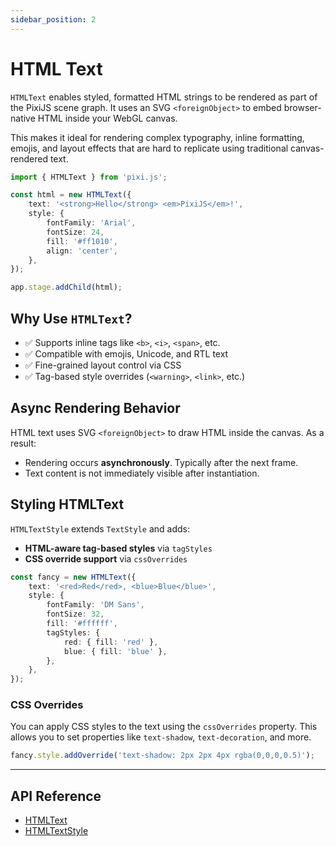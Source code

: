 ```yaml
---
sidebar_position: 2
---
```


# HTML Text

`HTMLText` enables styled, formatted HTML strings to be rendered as part of the PixiJS scene graph. It uses an SVG `<foreignObject>` to embed browser-native HTML inside your WebGL canvas.

This makes it ideal for rendering complex typography, inline formatting, emojis, and layout effects that are hard to replicate using traditional canvas-rendered text.

```ts
import { HTMLText } from 'pixi.js';

const html = new HTMLText({
    text: '<strong>Hello</strong> <em>PixiJS</em>!',
    style: {
        fontFamily: 'Arial',
        fontSize: 24,
        fill: '#ff1010',
        align: 'center',
    },
});

app.stage.addChild(html);
```

## **Why Use `HTMLText`?**

- ✅ Supports inline tags like `<b>`, `<i>`, `<span>`, etc.
- ✅ Compatible with emojis, Unicode, and RTL text
- ✅ Fine-grained layout control via CSS
- ✅ Tag-based style overrides (`<warning>`, `<link>`, etc.)

## **Async Rendering Behavior**

HTML text uses SVG `<foreignObject>` to draw HTML inside the canvas. As a result:

- Rendering occurs **asynchronously**. Typically after the next frame.
- Text content is not immediately visible after instantiation.

## **Styling HTMLText**

`HTMLTextStyle` extends `TextStyle` and adds:

- **HTML-aware tag-based styles** via `tagStyles`
- **CSS override support** via `cssOverrides`

```ts
const fancy = new HTMLText({
    text: '<red>Red</red>, <blue>Blue</blue>',
    style: {
        fontFamily: 'DM Sans',
        fontSize: 32,
        fill: '#ffffff',
        tagStyles: {
            red: { fill: 'red' },
            blue: { fill: 'blue' },
        },
    },
});
```

### **CSS Overrides**

You can apply CSS styles to the text using the `cssOverrides` property. This allows you to set properties like `text-shadow`, `text-decoration`, and more.

```ts
fancy.style.addOverride('text-shadow: 2px 2px 4px rgba(0,0,0,0.5)');
```

---

## **API Reference**

- [HTMLText](https://pixijs.download/release/docs/scene.HTMLText.html)
- [HTMLTextStyle](https://pixijs.download/release/docs/text.HTMLTextStyle.html)
